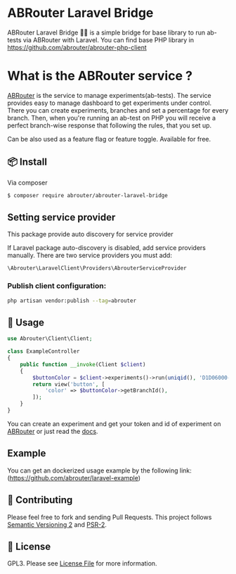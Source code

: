 # ABRouter Laravel Bridge

ABRouter Laravel Bridge :construction_worker_woman: is a simple bridge for base library to run ab-tests via ABRouter with Laravel.
You can find base PHP library in https://github.com/abrouter/abrouter-php-client

# What is the ABRouter service ? 

[ABRouter](https://abrouter.com) is the service to manage experiments(ab-tests). The service provides easy to manage dashboard to get experiments under control.
There you can create experiments, branches and set a percentage for every branch. Then, when you're running an ab-test on PHP you will receive a perfect branch-wise response that following the rules, that you set up.

Can be also used as a feature flag or feature toggle.
Available for free. 

## :package: Install
Via composer

``` bash
$ composer require abrouter/abrouter-laravel-bridge
```

## Setting service provider
This package provide auto discovery for service provider

If Laravel package auto-discovery is disabled, add service providers manually. There are two service providers you must add:

```
\Abrouter\LaravelClient\Providers\AbrouterServiceProvider
```

### Publish client configuration:

```bash
php artisan vendor:publish --tag=abrouter
```


## :rocket: Usage

```php
use Abrouter\Client\Client;

class ExampleController
{
    public function __invoke(Client $client)
    {
        $buttonColor = $client->experiments()->run(uniqid(), 'D1D06000-0000-0000-00005030');
        return view('button', [
            'color' => $buttonColor->getBranchId(),
        ]);
    }
}
```

You can create an experiment and get your token and id of experiment on [ABRouter](https://abrouter.com) or just read the [docs](https://abrouter.com/en/docs). 


## Example
You can get an dockerized usage example by the following link: (https://github.com/abrouter/laravel-example)

## :wrench: Contributing

Please feel free to fork and sending Pull Requests. This project follows [Semantic Versioning 2](http://semver.org) and [PSR-2](http://www.php-fig.org/psr/psr-2/).

## :page_facing_up: License

GPL3. Please see [License File](LICENSE) for more information.
